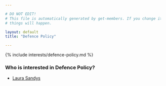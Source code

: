 ```yaml
---

# DO NOT EDIT!
# This file is automatically generated by get-members. If you change it, bad
# things will happen.

layout: default
title: "Defence Policy"

---
```


{% include interests/defence-policy.md %}

### Who is interested in Defence Policy?


* [Laura Sandys](/members/laura-sandys.html)
